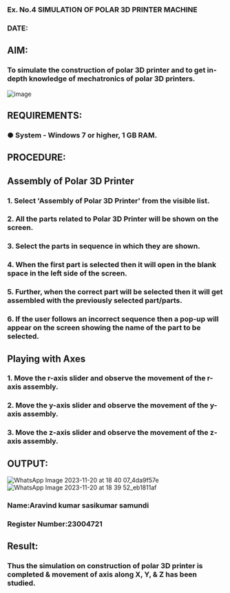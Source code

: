### Ex. No.4 SIMULATION OF POLAR 3D PRINTER MACHINE
### DATE: 
## AIM:
### To simulate the construction of polar 3D printer and to get in-depth knowledge of mechatronics of polar 3D printers.
![image](https://github.com/Sellakumar1987/Ex.-No.-4---SIMULATION-OF-POLAR-3D-PRINTER-MACHINE/assets/113594316/b551f195-9877-49a2-99bb-a9efcfb3381a)
## REQUIREMENTS:
### ●	System - Windows 7 or higher, 1 GB RAM.

## PROCEDURE:

## Assembly of Polar 3D Printer
### 1.	Select 'Assembly of Polar 3D Printer' from the visible list.
### 2.	All the parts related to Polar 3D Printer will be shown on the screen.
### 3.	Select the parts in sequence in which they are shown.
### 4.	When the first part is selected then it will open in the blank space in the left side of the screen.
### 5.	Further, when the correct part will be selected then it will get assembled with the previously selected part/parts.
### 6.	If the user follows an incorrect sequence then a pop-up will appear on the screen showing the name of the part to be selected.

## Playing with Axes
### 1.	Move the r-axis slider and observe the movement of the r-axis assembly.
### 2.	Move the y-axis slider and observe the movement of the y-axis assembly.
### 3.	Move the z-axis slider and observe the movement of the z-axis assembly.

## OUTPUT:
![WhatsApp Image 2023-11-20 at 18 40 07_4da9f57e](https://github.com/aravindkumar23004721/Ex.-No.-4---SIMULATION-OF-POLAR-3D-PRINTER-MACHINE/assets/148962674/e685e881-7c24-4a25-aff5-1d2470b15f3c)
![WhatsApp Image 2023-11-20 at 18 39 52_eb1811af](https://github.com/aravindkumar23004721/Ex.-No.-4---SIMULATION-OF-POLAR-3D-PRINTER-MACHINE/assets/148962674/f79722ee-49b6-415d-9618-8408ff150844)
### Name:Aravind kumar sasikumar samundi
### Register Number:23004721

## Result: 
### Thus the simulation on construction of polar 3D printer is completed & movement of axis along X, Y, & Z has been studied.
